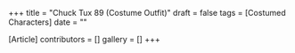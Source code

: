 +++
title = "Chuck Tux 89 (Costume Outfit)"
draft = false
tags = [Costumed Characters]
date = ""

[Article]
contributors = []
gallery = []
+++